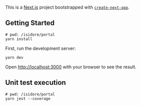 This is a [Next.js](https://nextjs.org/) project bootstrapped with [`create-next-app`](https://github.com/vercel/next.js/tree/canary/packages/create-next-app).

## Getting Started

```
# pwd: /isidore/portal
yarn install
```

First, run the development server:

```
yarn dev
```

Open [http://localhost:3000](http://localhost:3000) with your browser to see the result.

## Unit test execution
```
# pwd: /isidore/portal
yarn jest --coverage
```
